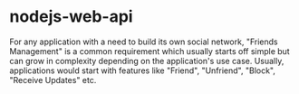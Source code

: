 # nodejs-web-api
For any application with a need to build its own social network, "Friends Management" is a common requirement which usually starts off simple but can grow in complexity depending on the application's use case.  Usually, applications would start with features like "Friend", "Unfriend", "Block", "Receive Updates" etc.
